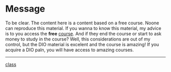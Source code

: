 # Message

To be clear. The content here is a content based on a free course. Noone can reproduce this material. If you wanna to know this material, my advice is to you access the **free** [course](https://web.dio.me/track/coding-the-future-claro-java-spring-boot). And if they end the course or start to ask money to study in the course? Well, this considerations are out of my control, but the DIO material is excelent and the course is amazing! If you acquire a DIO paln, you will have access to amazing courses.


---


[class](https://web.dio.me/course/conhecendo-collections-java/learning/8e7fff48-dd05-4af8-8a74-7e577c47a59f?back=/track/coding-the-future-claro-java-spring-boot&tab=undefined&moduleId=undefined)
